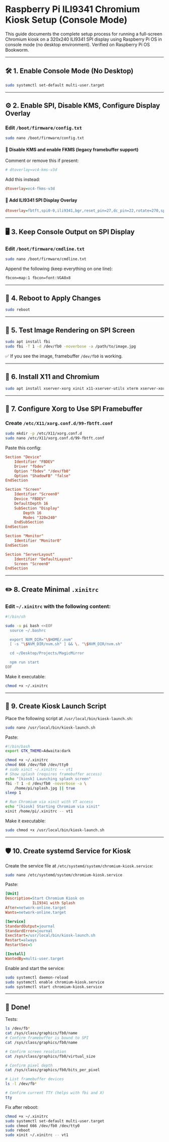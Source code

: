 # Raspberry Pi ILI9341 Chromium Kiosk Setup (Console Mode)

This guide documents the complete setup process for running a full-screen Chromium kiosk on a 320x240 ILI9341 SPI display using Raspberry Pi OS in console mode (no desktop environment). Verified on Raspberry Pi OS Bookworm.

---

## 🛠️ 1. Enable Console Mode (No Desktop)

```bash
sudo systemctl set-default multi-user.target
```

---

## ⚙️ 2. Enable SPI, Disable KMS, Configure Display Overlay

### Edit `/boot/firmware/config.txt`

```bash
sudo nano /boot/firmware/config.txt
```

#### 🔧 Disable KMS and enable FKMS (legacy framebuffer support)

Comment or remove this if present:

```ini
# dtoverlay=vc4-kms-v3d
```

Add this instead:

```ini
dtoverlay=vc4-fkms-v3d
```

#### 🔧 Add ILI9341 SPI Display Overlay

```ini
dtoverlay=fbtft,spi0-0,ili9341,bgr,reset_pin=27,dc_pin=22,rotate=270,speed=64000000
```

---

## 🖥️ 3. Keep Console Output on SPI Display

### Edit `/boot/firmware/cmdline.txt`

```bash
sudo nano /boot/firmware/cmdline.txt
```

Append the following (keep everything on one line):

```txt
fbcon=map:1 fbcon=font:VGA8x8
```

---

## 🔁 4. Reboot to Apply Changes

```bash
sudo reboot
```

---

## 🧪 5. Test Image Rendering on SPI Screen

```bash
sudo apt install fbi
sudo fbi -T 1 -d /dev/fb0 -noverbose -a /path/to/image.jpg
```

✅ If you see the image, framebuffer `/dev/fb0` is working.

---

## 🧰 6. Install X11 and Chromium

```bash
sudo apt install xserver-xorg xinit x11-xserver-utils xterm xserver-xorg-video-fbdev chromium-browser
```

---

## 🧱 7. Configure Xorg to Use SPI Framebuffer

### Create `/etc/X11/xorg.conf.d/99-fbtft.conf`

```bash
sudo mkdir -p /etc/X11/xorg.conf.d
sudo nano /etc/X11/xorg.conf.d/99-fbtft.conf
```

Paste this config:

```ini
Section "Device"
    Identifier "FBDEV"
    Driver "fbdev"
    Option "fbdev" "/dev/fb0"
    Option "ShadowFB" "false"
EndSection

Section "Screen"
    Identifier "Screen0"
    Device "FBDEV"
    DefaultDepth 16
    SubSection "Display"
        Depth 16
        Modes "320x240"
    EndSubSection
EndSection

Section "Monitor"
    Identifier "Monitor0"
EndSection

Section "ServerLayout"
    Identifier "DefaultLayout"
    Screen "Screen0"
EndSection
```

---

## ✏️ 8. Create Minimal `.xinitrc`

### Edit `~/.xinitrc` with the following content:

```sh
#!/bin/sh

sudo -u pi bash <<EOF
  source ~/.bashrc

  export NVM_DIR="\$HOME/.nvm"
  [ -s "\$NVM_DIR/nvm.sh" ] && \. "\$NVM_DIR/nvm.sh"

  cd ~/Desktop/Projects/MagicMirror

  npm run start
EOF
```

Make it executable:

```bash
chmod +x ~/.xinitrc
```

---

## 🚀 9. Create Kiosk Launch Script

Place the following script at `/usr/local/bin/kiosk-launch.sh`:

```bash
sudo nano /usr/local/bin/kiosk-launch.sh
```

Paste:

```bash
#!/bin/bash
export GTK_THEME=Adwaita:dark

chmod +x ~/.xinitrc
chmod 666 /dev/fb0 /dev/tty0
# sudo xinit ~/.xinitrc -- vt1
# Show splash (requires framebuffer access)
echo "[kiosk] Launching splash screen"
fbi -T 1 -d /dev/fb0 -noverbose -a \
    /home/pi/splash.jpg || true
sleep 1

# Run Chromium via xinit with VT access
echo "[kiosk] Starting Chromium via xinit"
xinit /home/pi/.xinitrc -- vt1
```

Make it executable:

```bash
sudo chmod +x /usr/local/bin/kiosk-launch.sh
```

---

## 🛡️ 10. Create systemd Service for Kiosk

Create the service file at `/etc/systemd/system/chromium-kiosk.service`:

```bash
sudo nano /etc/systemd/system/chromium-kiosk.service
```

Paste:

```ini
[Unit]
Description=Start Chromium Kiosk on 
            ILI9341 with Splash
After=network-online.target
Wants=network-online.target

[Service]
StandardOutput=journal
StandardError=journal
ExecStart=/usr/local/bin/kiosk-launch.sh
Restart=always
RestartSec=5

[Install]
WantedBy=multi-user.target
```

Enable and start the service:

```bash
sudo systemctl daemon-reload
sudo systemctl enable chromium-kiosk.service
sudo systemctl start chromium-kiosk.service
```

---

## 🏁 Done!

Tests:

```bash
ls /dev/fb*
cat /sys/class/graphics/fb0/name
# Confirm framebuffer is bound to SPI
cat /sys/class/graphics/fb0/name

# Confirm screen resolution
cat /sys/class/graphics/fb0/virtual_size

# Confirm pixel depth
cat /sys/class/graphics/fb0/bits_per_pixel

# List framebuffer devices
ls -l /dev/fb*

# Confirm current TTY (helps with fbi and X)
tty

```

Fix after reboot:

```bash
chmod +x ~/.xinitrc
sudo systemctl set-default multi-user.target
sudo chmod 666 /dev/fb0 /dev/tty0
sudo reboot
sudo xinit ~/.xinitrc -- vt1
```
